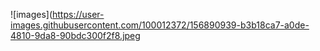 ![images](https://user-images.githubusercontent.com/100012372/156890939-b3b18ca7-a0de-4810-9da8-90bdc300f2f8.jpeg
